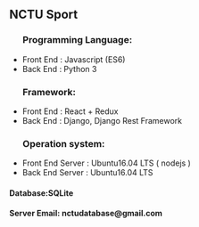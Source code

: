 <div>
<h2> NCTU Sport </h2>
  <div>
    <ul>
<h3>Programming Language:</h3>
      <li>Front End : Javascript (ES6)</li>
      <li>Back End : Python 3</li>
    </ul>
  </div>
  <div>
    <ul>
      <h3>Framework:</h3>
      <li>Front End : React + Redux</li>
      <li>Back End : Django, Django Rest Framework</li>
    </ul>
  </div>
  <div>
    <ul>
      <h3>Operation system:</h3>
      <li>Front End Server : Ubuntu16.04 LTS ( nodejs )</li>
      <li>Back End Server : Ubuntu16.04 LTS</li>
    </ul>
  </div>
  <div>
    <h4>Database:SQLite</h4>
  </div>
  <div>
    <h4>Server Email: nctudatabase@gmail.com</h4>
  </div>
</div>
